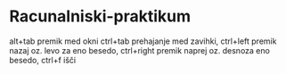 # Racunalniski-praktikum
alt+tab premik med okni
ctrl+tab prehajanje med zavihki, ctrl+left premik nazaj oz. levo za eno besedo, ctrl+right premik naprej oz. desnoza eno besedo, ctrl+f išči
